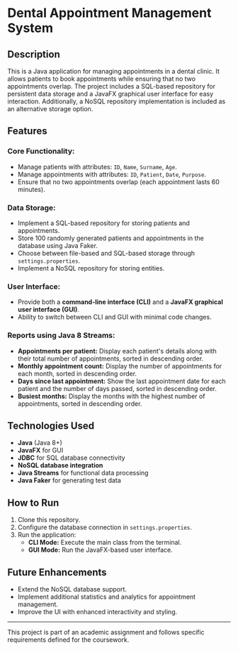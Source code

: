 # Dental Appointment Management System

## Description
This is a Java application for managing appointments in a dental clinic. It allows patients to book appointments while ensuring that no two appointments overlap. The project includes a SQL-based repository for persistent data storage and a JavaFX graphical user interface for easy interaction. Additionally, a NoSQL repository implementation is included as an alternative storage option.

## Features

### **Core Functionality:**
- Manage patients with attributes: `ID`, `Name`, `Surname`, `Age`.
- Manage appointments with attributes: `ID`, `Patient`, `Date`, `Purpose`.
- Ensure that no two appointments overlap (each appointment lasts 60 minutes).

### **Data Storage:**
- Implement a SQL-based repository for storing patients and appointments.
- Store 100 randomly generated patients and appointments in the database using Java Faker.
- Choose between file-based and SQL-based storage through `settings.properties`.
- Implement a NoSQL repository for storing entities.

### **User Interface:**
- Provide both a **command-line interface (CLI)** and a **JavaFX graphical user interface (GUI)**.
- Ability to switch between CLI and GUI with minimal code changes.

### **Reports using Java 8 Streams:**
- **Appointments per patient:** Display each patient's details along with their total number of appointments, sorted in descending order.
- **Monthly appointment count:** Display the number of appointments for each month, sorted in descending order.
- **Days since last appointment:** Show the last appointment date for each patient and the number of days passed, sorted in descending order.
- **Busiest months:** Display the months with the highest number of appointments, sorted in descending order.

## Technologies Used
- **Java** (Java 8+)
- **JavaFX** for GUI
- **JDBC** for SQL database connectivity
- **NoSQL database integration**
- **Java Streams** for functional data processing
- **Java Faker** for generating test data

## How to Run
1. Clone this repository.
2. Configure the database connection in `settings.properties`.
3. Run the application:
   - **CLI Mode:** Execute the main class from the terminal.
   - **GUI Mode:** Run the JavaFX-based user interface.

## Future Enhancements
- Extend the NoSQL database support.
- Implement additional statistics and analytics for appointment management.
- Improve the UI with enhanced interactivity and styling.

---
This project is part of an academic assignment and follows specific requirements defined for the coursework.

